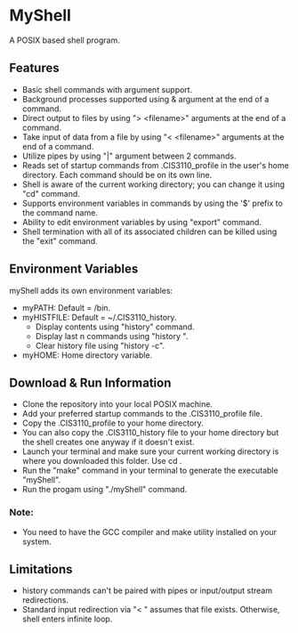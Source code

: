# MyShell
A POSIX based shell program.

## Features
- Basic shell commands with argument support.
- Background processes supported using & argument at the end of a command.
- Direct output to files by using "> \<filename>" arguments at the end of a command.
- Take input of data from a file by using "< \<filename>" arguments at the end of a command.
- Utilize pipes by using "|" argument between 2 commands.
- Reads set of startup commands from .CIS3110_profile in the user's home directory. Each command should be on its own line.
- Shell is aware of the current working directory; you can change it using "cd" command. 
- Supports environment variables in commands by using the '$' prefix to the command name.
- Ability to edit environment variables by using "export" command.
- Shell termination with all of its associated children can be killed using the "exit" command.

## Environment Variables
myShell adds its own environment variables: 
- myPATH: Default = /bin. 
- myHISTFILE: Default = ~/.CIS3110_history. 
  - Display contents using "history" command.
  - Display last n commands using "history <n>".
  - Clear history file using "history -c".
- myHOME: Home directory variable.

## Download & Run Information
- Clone the repository into your local POSIX machine.
- Add your preferred startup commands to the .CIS3110_profile file.
- Copy the .CIS3110_profile to your home directory.
- You can also copy the .CIS3110_history file to your home directory but the shell creates one anyway if it doesn't exist.
- Launch your terminal and make sure your current working directory is where you downloaded this folder. Use cd <dirpath>.
- Run the "make" command in your terminal to generate the executable "myShell".
- Run the progam using "./myShell" command.

### Note:
- You need to have the GCC compiler and make utility installed on your system.

## Limitations
- history commands can't be paired with pipes or input/output stream redirections.
- Standard input redirection via "< <filename>" assumes that file exists. Otherwise, shell enters infinite loop.
